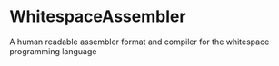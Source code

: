 # WhitespaceAssembler
A human readable assembler format and compiler for the whitespace programming language
